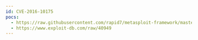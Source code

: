 ```yaml
---
id: CVE-2016-10175
pocs:
  - https://raw.githubusercontent.com/rapid7/metasploit-framework/master/modules/auxiliary/admin/http/netgear_wnr2000_pass_recovery.rb
  - https://www.exploit-db.com/raw/40949
---
```

